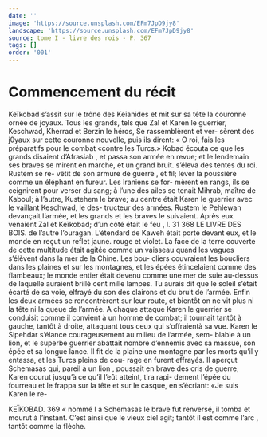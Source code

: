 ```yaml
---
date: ''
image: 'https://source.unsplash.com/EFm7JpD9jy8'
landscape: 'https://source.unsplash.com/EFm7JpD9jy8'
source: tome I - livre des rois - P. 367
tags: []
order: '001'
---
```


# Commencement du récit

Keïkobad s’assit sur le trône des Keîanides et mit
sur sa tête la couronne ornée de joyaux. Tous les grands, tels que Zal et Karen le guerrier, Keschwad, Kherrad et Berzin le héros, Se rassemblèrent et ver- sèrent des j0yaux sur cette couronne nouvelle, puis ils dirent: « O roi, fais les préparatifs pour le combat «contre les Turcs.» Kobad écouta ce que les grands disaient d’Afrasiab , et passa son armée en revue; et
le lendemain ses braves se mirent en marche, et un grand bruit. s’éleva des tentes du roi. Rustem se re-
vêtit de son armure de guerre , et fil; lever la poussière comme un éléphant en fureur. Les Iraniens se for- mèrent en rangs, ils se ceignirent pour verser du sang; à l’une des ailes se tenait Mihrab, maître de
Kaboul; à l’autre, Kustehem le brave; au centre était
Karen le guerrier avec le vaillant Keschwad, le des- tructeur des armées. Rustem le Pehlewan devançait l’armée, et les grands et les braves le suivaient. Après
eux venaient Zal et Keïkobad; d’un côté était le feu ,
l. 31
368 LE LIVRE DES BOIS. de l’autre l’ouragan. L’étendard de Kaweh était porté
devant eux, et le monde en reçut un reflet jaune. rouge et violet. La face de la terre couverte de cette multitude était agitée comme un vaisseau quand les vagues s’élèvent dans la mer de la Chine. Les bou-
cliers couvraient les boucliers dans les plaines et sur les montagnes, et les épées étincelaient comme des flambeaux; le monde entier était devenu comme une mer de suie au-dessus de laquelle auraient brillé cent mille lampes. Tu aurais dit que le soleil s’était
écarté de sa voie, elfrayé du son des clairons et du bruit de l’armée.
Enfin les deux armées se rencontrèrent sur leur route, et bientôt on ne vit plus ni la tête ni la queue de l’armée. A chaque attaque Karen le guerrier se conduisit comme il convient à un homme de combat; il tournait tantôt à gauche, tantôt à droite, attaquant tous ceux qui s’offraientà sa vue. Karen le Sipehdar s’élance courageusement au milieu de l’armée, sem-
blable à un lion, et le superbe guerrier abattait nombre d’ennemis avec sa massue, son épée et sa
longue lance. Il fit de la plaine une montagne par les morts qu’il y entassa, et les Turcs pleins de cou- rage en furent effrayés. Il aperçut Schemasas qui, pareil à un lion , poussait en brave des cris de guerre; Karen courut jusqu’à ce qu’il l’eût atteint, tira rapi-
dement l’épée du fourreau et le frappa sur la tête et sur le casque, en s’écriant: «Je suis Karen le re-

KEÏKOBAD. 369 « nommé l a Schemasas le brave fut renversé, il tomba
et mourut à l’instant. C’est ainsi que le vieux ciel agit; tantôt il est comme l’arc , tantôt comme la flèche.
